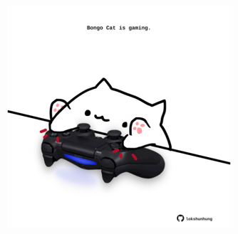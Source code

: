 <!-- built at 24/02/2024, 21:00:52 UTC -->
<p align="center">
  <img width="500" height="500" src="./ReadmeImage.svg">
</p>
